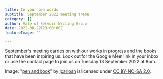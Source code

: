 ```yaml
---
title: In your own words
subtitle: September 2022 meeting theme
category: []
author: Vale of Belvoir Writing Group
date: 2022-08-22T23:00:00Z
featureImage: ''

---
```

September's meeting carries on with our works in progress and the books that have been inspiring us. Look out for the Google Meet link in your inbox or use the contact page to join us on Tuesday 13 September 2022 at 8pm.

Image: "[pen and book](https://www.flickr.com/photos/24085128@N02/3709839478)" by [jcarlosn](https://www.flickr.com/photos/24085128@N02) is licensed under [CC BY-NC-SA 2.0](https://creativecommons.org/licenses/by-nc-sa/2.0/?ref=openverse).